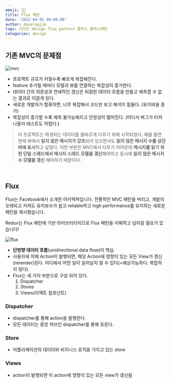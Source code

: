 ```yaml
---
emoji: 🏳️‍🌈
title: Flux 패턴
date: '2022-04-02 00:00:00'
author: developjik
tags: 디자인 design flux pattern 플럭스 플럭스패턴
categories: design
---
```


## 기존 MVC의 문제점

![mvc](https://user-images.githubusercontent.com/67889389/161048298-7446dcb2-3522-4365-b753-b1b5ed8bc766.png)

- 프로젝트 규모가 커질수록 빠르게 복잡해진다.
- feature 추가될 때마다 모델과 뷰를 연결하는 복잡성이 증가한다.
- 데이터 간의 의존성과 연쇄적인 갱신은 뒤얽힌 데이터 흐름을 만들고 예측할 수 없는 결과로 이끌게 된다.
- 새로온 개발자가 합류하면, 너무 복잡해서 코드만 보고 해석이 힘들다. (유지비용 증가)
- 복잡성이 증가할 수록 예측 불가능해지고 안정성이 떨어진다. (어디서 버그가 터져나올지 테스트도 어렵다.)

> 이 프로젝트는 파생되는 데이터를 올바르게 다루기 위해 시작되었다. 예를 들면 현재 뷰에서 **읽지 않은 메시지가 강조**되어 있으면서도 **읽지 않은 메시지 수를 상단 바에 표시**하고 싶었다. 이런 부분은 MVC에서 다루기 어려운데 **메시지를 읽기 위한 단일 스레드에서 메시지 스레드 모델을 갱신**해야하고 동시에 **읽지 않은 메시지 수 모델을 갱신** 해야하기 때문이다.

<br/>

## Flux

Flux는 Facebook에서 소개한 아키텍쳐입니다. 전통적인 MVC 패턴을 버리고, 개발이 오래되고 커져도 유지보수가 쉽고 reliable하고 high performance를 유지하는 새로운 패턴을 제시했습니다.

Redux는 Flux 패턴에 기반 라이브러리이므로 Flux 패턴을 이해하고 넘어갈 필요가 있습니다!

![flux](https://user-images.githubusercontent.com/67889389/161048291-44f83bfd-2964-4c88-a125-1063c3946213.png)

- **단방향 데이터 흐름**(unidirectional data flow)이 핵심.
- 사용자에 의해 Action이 발행되면, 해당 Action에 영향이 있는 모든 View가 갱신(rerender)된다. 어디에서 어떤 일이 일어날지 알 수 있다(=예상가능하다. 복잡하지 않다).
- Flux는 세 가지 부분으로 구성 되어 있다.
  1. Dispatcher
  2. Stores
  3. Views(리액트 컴포넌트)

### Dispatcher

- dispatcher를 통해 action을 발행한다.
- 모든 데이터는 중앙 허브인 dispatcher를 통해 흐른다.

### Store

- 어플리케이션의 데이터와 비지니스 로직을 가지고 있는 store

### Views

- action이 발행되면 이 action에 영향이 있는 모든 view가 갱신됨

```toc

```
